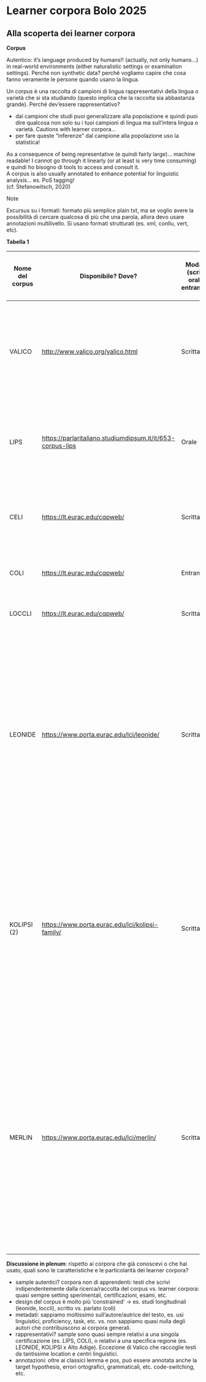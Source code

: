 # Learner corpora Bolo 2025

## Alla scoperta dei learner corpora

**Corpus**

Autentico: it’s language produced by humans!! (actually, not only humans...) in real-world environments (either naturalistic settings or examination settings). Perché non synthetic data? perché vogliamo capire che cosa fanno veramente le persone quando usano la lingua.

Un corpus è una raccolta di campioni di lingua rappresentativi della lingua o varietà che si sta studiando (questo implica che la raccolta sia abbastanza grande). Perché dev’essere rappresentativo?

* dai campioni che studi puoi generalizzare alla popolazione e quindi puoi dire qualcosa non solo su i tuoi campioni di lingua ma sull’intera lingua o varietà. Cautions with learner corpora… 
* per fare queste “inferenze” dal campione alla popolazione uso la statistica!

As a consequence of being representative (e quindi fairly large)... machine readable! I cannot go through it linearly (or at least is very time consuming) e quindi ho bisogno di tools to access and consult it.\
A corpus is also usually annotated to enhance potential for linguistic analysis… es. PoS tagging!\
(cf. Stefanowitsch, 2020)

>[!NOTE]
> Excursus su i formati: formato più semplice plain txt, ma se voglio avere la possibilità di cercare qualcosa di più che una parola, allora devo usare annotazioni multilivello. Si usano formati strutturati (es. xml, conllu, vert, etc).

**Tabella 1**

| Nome del corpus | Disponibile? Dove?                                         | Modalità (scritta, orale o entrambe?) | Metadati (es. L1, CEFR, nazionalità, etc.)                                                                                                                                                                                                                                                                                                                                                                                                                                                                                                                                                                                         | Annotazioni (lemma, pos, dependencies, target hypothesis, errori)                                                   |                                                                                                                                                                    |
|-----------------|------------------------------------------------------------|---------------------------------------|------------------------------------------------------------------------------------------------------------------------------------------------------------------------------------------------------------------------------------------------------------------------------------------------------------------------------------------------------------------------------------------------------------------------------------------------------------------------------------------------------------------------------------------------------------------------------------------------------------------------------------|---------------------------------------------------------------------------------------------------------------------|--------------------------------------------------------------------------------------------------------------------------------------------------------------------|
| VALICO          | http://www.valico.org/valico.html                          | Scritta                               | provenienza (luogo della scuola, probabilmente),<br>tipo scuola,<br>nome scuola,<br>data,<br>consegna (task),<br>scolarizzazione,<br>permanenza (anni in Italia e dove?),<br>lingue conosciute,<br>lingua madre,<br>annualità (?),<br>età,<br>specifiche (=genere)                                                                                                                                                                                                                                                                                                                                                                                               | lemma,<br>pos,<br>correzioni inline                                                                                       |                                                                                                                                                                    |
| LIPS            | https://parlaritaliano.studiumdipsum.it/it/653-corpus-lips | Orale                                 | matricola,<br>anno esame,<br>mese esame,<br>livello esame,<br>sede esame,<br>numero esami svolti dallo stesso candidato,<br>numero evento comunicativo (?),<br>argomento del testo,<br>genere testuale                                                                                                                                                                                                                                                                                                                                                                                                                                                  | lemma (con polirematiche),<br>pos (ma non disponibili, solo disponibili le trascrizioni)                               |                                                                                                                                                                    |
| CELI            | https://lt.eurac.edu/cqpweb/                               | Scritta                               | age group,<br>cefr,<br>exam centre location,<br>task,<br>nationality,<br>sex,<br>genre,<br>type (text type: argomentativo, descrittivo, etc.)                                                                                                                                                                                                                                                                                                                                                                                                                                                                                                           | lemma,<br>pos                                                                                                          |                                                                                                                                                                    |
| COLI            | https://lt.eurac.edu/cqpweb/                               | Entrambe                              | età,<br>cefr,<br>sesso,<br>task,<br>tipo di testo (parlato o scritto)                                                                                                                                                                                                                                                                                                                                                                                                                                                                                                                                                                          | lemma,<br>pos                                                                                                          |                                                                                                                                                                    |
| LOCCLI          | https://lt.eurac.edu/cqpweb/                               | Scritta                               | age,<br>cefr,<br>composition,<br>point in time (longitudinal!!),<br>sex                                                                                                                                                                                                                                                                                                                                                                                                                                                                                                                                                                        | lemma,<br>pos                                                                                                          |                                                                                                                                                                    |
| LEONIDE         | https://www.porta.eurac.edu/lci/leonide/                   | Scritta                               | author_L1,<br>author_age_at_production,<br>author_complete_DE,<br>author_complete_EN,<br>author_complete_IT,<br>author_complete_opinion,<br>author_complete_picture,<br>author_complete_texts,<br>author_gender,<br>author_id,<br>author_multiple_L1,<br>author_participation_y1,<br>author_participation_y2,<br>author_participation_y3,<br>author_special_needs,<br>author_years_in_project,<br>(longitudinal!!)corpus,<br>school_class_id,<br>school_grade_level,<br>school_language,<br>task_id,<br>task_type,<br>task_year,<br>text_id,<br>text_language,<br>time_of_data_collection                                                                                                                                             | ambiguous_alt_1,<br>ambiguous_alt_2,<br>foreign_word,<br>lemma,<br>original,<br>page,<br>paragraph,<br>pos,<br>pos_ud,<br>sentence,<br>target,<br>transcription |                                                                                                                                                                    |
| KOLIPSI (2)     | https://www.porta.eurac.edu/lci/kolipsi-family/            | Scritta                               | author_id,<br>author_gender,<br>author_socioeconomic_status,<br>author_L1,<br>author_father_L1,<br>author_mother_L1,<br>author_language_environment,<br>author_environment,<br>author_language_group_affiliation,<br>author_L2_dialect_competence,<br>author_proficiency_level,<br>author_L2_school_grade,<br>dialang_test,<br>doc,<br>exam_type,<br>text_language,<br>school_type,<br>school_language,<br>cefr_appropriateness,<br>cefr_orthography,<br>cefr_grammar,<br>cefr_lex_accuracy,<br>cefr_lex_diversity,<br>cefr_coherence                                                                                                                                                                                      | ambiguous_alt,<br>foreign_word (!!),<br>lemma,<br>original,<br>paragraph,<br>pos,<br>pos_ud,<br>sentence,<br>target,<br>transcription                   |                                                                                                                                                                    |
| MERLIN          | https://www.porta.eurac.edu/lci/merlin/                    | Scritta                               | _author_id,<br>_author,<br>_author_L1,<br>_author_age,<br>_author_gender,<br>_rating_coherence,<br>_rating_coherence2,<br>_rating_fair_cefr,<br>_rating_fair_cefr_rough,<br>_rating_general_linguistic_range,<br>_rating_general_linguistic_range2,<br>_rating_grammatical_accuracy,<br>_rating_grammatical_accuracy2,<br>_rating_orthography,<br>_rating_orthography2,<br>_rating_sociolinguistic_appropriateness,<br>_rating_sociolinguistic_appropriateness2,<br>_rating_vocabulary_control,<br>_rating_vocabulary_control2,<br>_rating_vocabulary_range,<br>_rating_vocabulary_range2,<br>_task_formality,<br>_task_id,<br>_task_topic,<br>_task_topic_en,<br>_task_type,<br>_task_versions,<br>_test_language,<br>_test_level_cefr,<br>_text_type |                                                                                                                     | lemma,<br> pos,<br>target hypothesis,<br>vari errori grammaticali,<br>ortografici,<br>intelligibility,<br>vocabulary,<br>cohesion/coherence,<br>sociolinguistic appropriateness,<br>pragmatics |

**Discussione in plenum**: rispetto ai corpora che già conoscevi o che hai usato, quali sono le caratteristiche e le particolarità dei learner corpora? 

* sample autentici? corpora non di apprendenti: testi che scrivi indipendentemente dalla ricerca/raccolta del corpus vs. learner corpora: quasi sempre setting sperimentali, certificazioni, esami, etc.
* design del corpus è molto più ‘constrained’ -> es. studi longitudinali (leonide, loccli), scritto vs. parlato (coli)
* metadati: sappiamo moltissimo sull’autore/autrice del testo, es. usi linguistici, proficiency, task, etc. vs. non sappiamo quasi nulla degli autori che contribuiscono ai corpora generali.
* rappresentativi? sample sono quasi sempre relativi a una singola certificazione (es. LIPS, COLI), o relativi a una specifica regione (es. LEONIDE, KOLIPSI x Alto Adige). Eccezione di Valico che raccoglie testi da tantissime location e centri linguistici.
* annotazioni: oltre ai classici lemma e pos, può essere annotata anche la target hypothesis, errori ortografici, grammaticali, etc. code-switching, etc.
